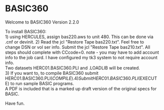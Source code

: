 # BASIC360


Welcome to BASIC360 Version 2.2.0                                       
                                                                           
 To install BASIC360:                                                    
       1)  using HERCULES, assign bas220.aws to unit 480.  This can be done via .cnf or devinit.
       2)  Read the jcl "Restore Tape bas220.txt".  Feel free to change DSN or vol ser info.
           Submit the jcl "Restore Tape bas210.txt".  All steps should complete with CCcode=0.
           note - you may have to add account info to the job card.  I have configured my tk3
           system to not require account info.                                 
           Two datasets HERC01.BASIC360.PLI and .LOADLIB will be created.      
       3)  If you want to, to compile BASIC360 submit HERC01.BASIC360.PLI($COMPILE).
       4)  Submit HERC01.BASIC360.PLI($EXECUTE) to run sample BASIC programs.  
           A PDF is included that is a marked up draft version of the original specs for BASIC.
                                                                                   
 Have fun.    
